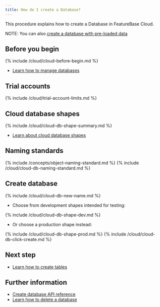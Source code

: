 ```yaml
---
title: How do I create a Database?
---
```


This procedure explains how to create a Database in FeatureBase Cloud.

NOTE: You can also [create a database with pre-loaded data](/cloud/cloud-databases/cloud-db-create-sample)

## Before you begin

{% include /cloud/cloud-before-begin.md %}
* [Learn how to manage databases](/cloud/cloud-databases/cloud-db-manage)

## Trial accounts

{% include /cloud/trial-account-limits.md %}

## Cloud database shapes

{% include /cloud/cloud-db-shape-summary.md %}

* [Learn about cloud database shapes](/cloud/cloud-databases/cloud-db-shape)

## Naming standards

{% include /concepts/object-naming-standard.md %}
{% include /cloud/cloud-db-naming-standard.md %}

## Create database

{% include /cloud/cloud-db-new-name.md %}

* Choose from development shapes intended for testing:

{% include /cloud/cloud-db-shape-dev.md %}

* Or choose a production shape instead:

{% include /cloud/cloud-db-shape-prod.md %}
{% include /cloud/cloud-db-click-create.md %}

## Next step

* [Learn how to create tables](/cloud/cloud-tables/cloud-table-create)

<!--requires cloud-tables PR to be merged
* [Learn how to add tables](/cloud/cloud-tables/cloud-table-create)
-->

## Further information

* [Create database API reference](https://api-docs-featurebase-cloud.redoc.ly/v2#operation/createDatabase)
* [Learn how to delete a database](/cloud/cloud-databases/cloud-db-delete)
